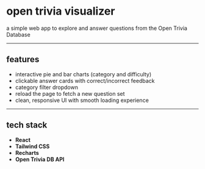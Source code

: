 # open trivia visualizer

a simple web app to explore and answer questions from the Open Trivia Database

---

## features

- interactive pie and bar charts (category and difficulty)
- clickable answer cards with correct/incorrect feedback
- category filter dropdown
- reload the page to fetch a new question set
- clean, responsive UI with smooth loading experience

---

## tech stack

- **React**
- **Tailwind CSS**
- **Recharts**
- **Open Trivia DB API**
